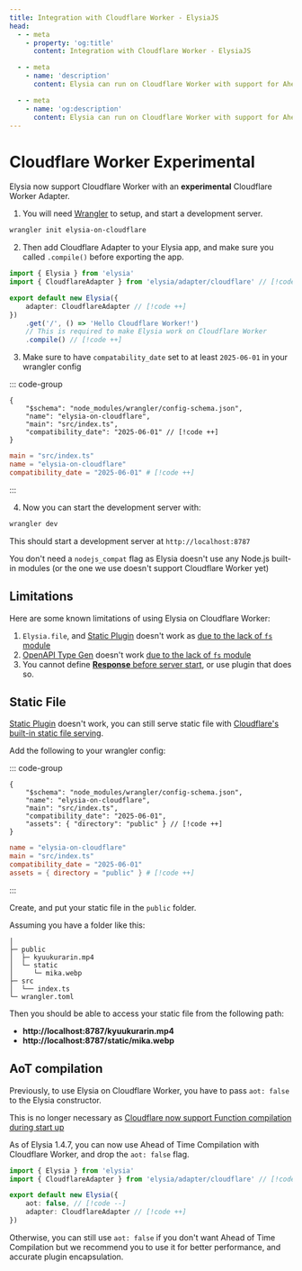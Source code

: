 ```yaml
---
title: Integration with Cloudflare Worker - ElysiaJS
head:
  - - meta
    - property: 'og:title'
      content: Integration with Cloudflare Worker - ElysiaJS

  - - meta
    - name: 'description'
      content: Elysia can run on Cloudflare Worker with support for Ahead of Time Compilation using Cloudflare Worker adapter.

  - - meta
    - name: 'og:description'
      content: Elysia can run on Cloudflare Worker with support for Ahead of Time Compilation using Cloudflare Worker adapter.
---
```


# Cloudflare Worker <Badge type="warning">Experimental</Badge>

Elysia now support Cloudflare Worker with an **experimental** Cloudflare Worker Adapter.

1. You will need [Wrangler](https://developers.cloudflare.com/workers/wrangler/install-and-update) to setup, and start a development server.

```bash
wrangler init elysia-on-cloudflare
```

2. Then add Cloudflare Adapter to your Elysia app, and make sure you called `.compile()` before exporting the app.
```ts
import { Elysia } from 'elysia'
import { CloudflareAdapter } from 'elysia/adapter/cloudflare' // [!code ++]

export default new Elysia({
	adapter: CloudflareAdapter // [!code ++]
})
	.get('/', () => 'Hello Cloudflare Worker!')
	// This is required to make Elysia work on Cloudflare Worker
	.compile() // [!code ++]
```

3. Make sure to have `compatability_date` set to at least `2025-06-01` in your wrangler config

::: code-group

```jsonc [wrangler.jsonc]
{
	"$schema": "node_modules/wrangler/config-schema.json",
 	"name": "elysia-on-cloudflare",
	"main": "src/index.ts",
	"compatibility_date": "2025-06-01" // [!code ++]
}
```

```toml [wrangler.toml]
main = "src/index.ts"
name = "elysia-on-cloudflare"
compatibility_date = "2025-06-01" # [!code ++]
```

:::

4. Now you can start the development server with:
```bash
wrangler dev
```

This should start a development server at `http://localhost:8787`

You don't need a `nodejs_compat` flag as Elysia doesn't use any Node.js built-in modules (or the one we use doesn't support Cloudflare Worker yet)

## Limitations
Here are some known limitations of using Elysia on Cloudflare Worker:

1. `Elysia.file`, and [Static Plugin](/plugins/static) doesn't work as [due to the lack of `fs` module](https://developers.cloudflare.com/workers/runtime-apis/nodejs/#supported-nodejs-apis)
2. [OpenAPI Type Gen](/blog/openapi-type-gen) doesn't work [due to the lack of `fs` module](https://developers.cloudflare.com/workers/runtime-apis/nodejs/#supported-nodejs-apis)
3. You cannot define [**Response** before server start](https://x.com/saltyAom/status/1966602691754553832), or use plugin that does so.

## Static File
[Static Plugin](/plugins/static) doesn't work, you can still serve static file with [Cloudflare's built-in static file serving](https://developers.cloudflare.com/workers/static-assets/).

Add the following to your wrangler config:

::: code-group

```jsonc [wrangler.jsonc]
{
	"$schema": "node_modules/wrangler/config-schema.json",
 	"name": "elysia-on-cloudflare",
	"main": "src/index.ts",
	"compatibility_date": "2025-06-01",
	"assets": { "directory": "public" } // [!code ++]
}
```

```toml [wrangler.toml]
name = "elysia-on-cloudflare"
main = "src/index.ts"
compatibility_date = "2025-06-01"
assets = { directory = "public" } # [!code ++]
```

:::

Create, and put your static file in the `public` folder.

Assuming you have a folder like this:
```
│
├─ public
│  ├─ kyuukurarin.mp4
│  └─ static
│     └─ mika.webp
├─ src
│  └── index.ts
└─ wrangler.toml
```

Then you should be able to access your static file from the following path:
- **http://localhost:8787/kyuukurarin.mp4**
- **http://localhost:8787/static/mika.webp**

## AoT compilation
Previously, to use Elysia on Cloudflare Worker, you have to pass `aot: false` to the Elysia constructor.

This is no longer necessary as [Cloudflare now support Function compilation during start up](https://developers.cloudflare.com/workers/configuration/compatibility-flags/#enable-eval-during-startup)

As of Elysia 1.4.7, you can now use Ahead of Time Compilation with Cloudflare Worker, and drop the `aot: false` flag.

```ts
import { Elysia } from 'elysia'
import { CloudflareAdapter } from 'elysia/adapter/cloudflare' // [!code ++]

export default new Elysia({
	aot: false, // [!code --]
	adapter: CloudflareAdapter // [!code ++]
})
```

Otherwise, you can still use `aot: false` if you don't want Ahead of Time Compilation but we recommend you to use it for better performance, and accurate plugin encapsulation.
